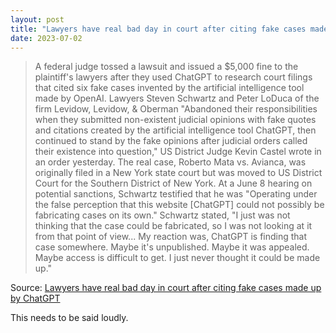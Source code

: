 ```yaml
---
layout: post
title: "Lawyers have real bad day in court after citing fake cases made up by ChatGPT"
date: 2023-07-02
---
```


> A federal judge tossed a lawsuit and issued a $5,000 fine to the
plaintiff's lawyers after they used ChatGPT to research court filings that
cited six fake cases invented by the artificial intelligence tool made by
OpenAI. Lawyers Steven Schwartz and Peter LoDuca of the firm Levidow,
Levidow, & Oberman "Abandoned their responsibilities when they submitted
non-existent judicial opinions with fake quotes and citations created by
the artificial intelligence tool ChatGPT, then continued to stand by the
fake opinions after judicial orders called their existence into question,"
US District Judge Kevin Castel wrote in an order yesterday. The real case,
Roberto Mata vs. Avianca, was originally filed in a New York state court
but was moved to US District Court for the Southern District of New York.
At a June 8 hearing on potential sanctions, Schwartz testified that he was
"Operating under the false perception that this website [ChatGPT] could not
possibly be fabricating cases on its own." Schwartz stated, "I just was not
thinking that the case could be fabricated, so I was not looking at it from
that point of view... My reaction was, ChatGPT is finding that case
somewhere. Maybe it's unpublished. Maybe it was appealed. Maybe access is
difficult to get. I just never thought it could be made up."

Source: [Lawyers have real bad day in court after citing fake cases made up
by ChatGPT](https://arstechnica.com/?p=1949734)

This needs to be said loudly.

